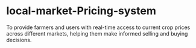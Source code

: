 # local-market-Pricing-system
To provide farmers and users with real-time access to current crop prices across different markets, helping them make informed selling and buying decisions.
